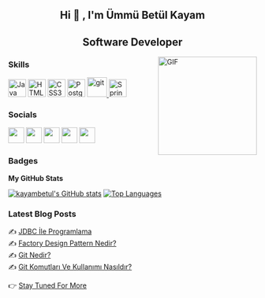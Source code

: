 <h2 align="center"> Hi 👋 , I'm Ümmü Betül Kayam <br/></h2> 


<h2 align="center"> Software Developer <br/></h2> 
<img align="right" alt="GIF" height="200px" src="https://media1.giphy.com/media/L1R1tvI9svkIWwpVYr/giphy.gif?cid=790b76117aed9764ba398012d97e255a8ec51c510d8667f6&rid=giphy.gif&ct=g" />

### Skills
<p align="left">
<a href="https://www.oracle.com/java/" target="_blank" rel="noreferrer"><img src="https://raw.githubusercontent.com/danielcranney/readme-generator/main/public/icons/skills/java-colored.svg" width="36" height="36" alt="Java" /></a>
<a href="https://developer.mozilla.org/en-US/docs/Glossary/HTML5" target="_blank" rel="noreferrer"><img src="https://raw.githubusercontent.com/danielcranney/readme-generator/main/public/icons/skills/html5-colored.svg" width="36" height="36" alt="HTML5" /></a>
<a href="https://www.w3.org/TR/CSS/#css" target="_blank" rel="noreferrer"><img src="https://raw.githubusercontent.com/danielcranney/readme-generator/main/public/icons/skills/css3-colored.svg" width="36" height="36" alt="CSS3" /></a>
<a href="https://www.postgresql.org/" target="_blank" rel="noreferrer"><img src="https://raw.githubusercontent.com/danielcranney/readme-generator/main/public/icons/skills/postgresql-colored.svg" width="36" height="36" alt="PostgreSQL" /></a>
 <a href="https://git-scm.com/" target="_blank" rel="noreferrer"> <img src="https://www.vectorlogo.zone/logos/git-scm/git-scm-icon.svg" alt="git" width="40" height="40"/> </a>
 <a href="https://spring.io/projects/spring-boot" target="_blank" rel="noreferrer"><img src="https://miro.medium.com/fit/c/294/294/1*R6jBaoIrvb49knSiTJ7lgA.png" width="36" height="36" alt="SpringBoot" /></a>
</p>


### Socials

<p align="left"> <a href="https://discord.com/users/BetülKayam#1736" target="_blank" rel="noreferrer"><img src="https://raw.githubusercontent.com/danielcranney/readme-generator/main/public/icons/socials/discord.svg" width="32" height="32" /></a> <a href="https://www.github.com/kayambetul" target="_blank" rel="noreferrer"><img src="https://raw.githubusercontent.com/danielcranney/readme-generator/main/public/icons/socials/github.svg" width="32" height="32" /></a> <a href="http://www.instagram.com/betullkayam" target="_blank" rel="noreferrer"><img src="https://raw.githubusercontent.com/danielcranney/readme-generator/main/public/icons/socials/instagram.svg" width="32" height="32" /></a> <a href="https://www.linkedin.com/in/ummubetulkayam" target="_blank" rel="noreferrer"><img src="https://raw.githubusercontent.com/danielcranney/readme-generator/main/public/icons/socials/linkedin.svg" width="32" height="32" /></a> <a href="http://www.medium.com/@betulkayam24" target="_blank" rel="noreferrer"><img src="https://raw.githubusercontent.com/danielcranney/readme-generator/main/public/icons/socials/medium.svg" width="32" height="32" /></a>
</p>


### Badges

<b>My GitHub Stats</b>

<a href="http://www.github.com/kayambetul"><img src="https://github-readme-stats.vercel.app/api?username=kayambetul&show_icons=true&hide=prs,issues,contribs&count_private=true&title_color=0891b2&text_color=ffffff&icon_color=0891b2&bg_color=000000&hide_border=true&show_icons=true" alt="kayambetul's GitHub stats" /></a>
 <a href="https://github.com/kayambetul" align="left"><img src="https://github-readme-stats.vercel.app/api/top-langs/?username=kayambetul&langs_count=10&title_color=0891b2&text_color=ffffff&icon_color=0891b2&bg_color=000000&hide_border=true&locale=en&custom_title=Top%20%Languages" alt="Top Languages" /></a>

<h3 align="left">Latest Blog Posts</h3>
✍️ <a href="https://medium.com/@betulkayam24/jdbc-i̇le-programlama-412bf9d55347"  style="max-width:100%;">JDBC İle Programlama</a> <br>
✍️ <a href="https://medium.com/@betulkayam24/factory-design-pattern-nedir-f3f5c6e98ad1"  style="max-width:100%;">Factory Design Pattern Nedir?</a> <br>
✍️ <a href="https://medium.com/@betulkayam24/git-nedir-c6a97caa4870"  style="max-width:100%;">Git Nedir?</a> <br>
✍️ <a href="https://medium.com/@betulkayam24/git-komutları-ve-kullanımı-nasıldır-61e2d4f86c7f"  style="max-width:100%;">Git Komutları Ve Kullanımı Nasıldır?</a><br>


👉️ <a href="https://medium.com/@kadirdemirell"  style="max-width:100%;">Stay Tuned For More</a>



